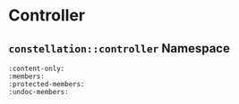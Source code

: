 # Controller

## `constellation::controller` Namespace

```{doxygennamespace} constellation::controller
:content-only:
:members:
:protected-members:
:undoc-members:
```
